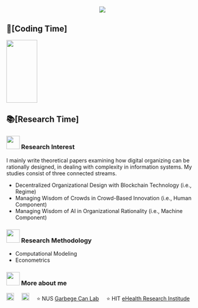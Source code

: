 <!-- visitor stats -->
<!--   <img src="https://visitor-badge.glitch.me/badge?page_id=junyi.visitor-badge" /></div> -->

<h1 align="center">
    <img src="https://readme-typing-svg.herokuapp.com/?lines=print(%22Hey%2C%20There!%22)&center=true&size=27">
</h1>

## 🌠[Coding Time]
<div>
<!--     <img height="165" width="40%" align="left" src="https://github-readme-stats.vercel.app/api?username=GrandJune&theme=calm&show_icons=true" /> -->
    <img height="165" width="40%" src="https://github-readme-stats.vercel.app/api/top-langs/?username=GrandJune&theme=calm&langs_count=6&layout=compact" />
</div>

## 📚[Research Time]
### <img src="https://raw.githubusercontent.com/alexnaiman/alexnaiman/master/resources/PusheenCompute.gif" height="35px" /> Research Interest
I mainly write theoretical papers examining how digital organizing can be rationally designed, in dealing with complexity in information systems. My studies consist of three connected streams.
- Decentralized Organizational Design with Blockchain Technology (i.e., Regime)
- Managing Wisdom of Crowds in Crowd-Based Innovation (i.e., Human Component)
- Managing Wisdom of AI in Organizational Rationality (i.e., Machine Component)
  
### <img src="https://raw.githubusercontent.com/alexnaiman/alexnaiman/master/resources/Confused_Dog.gif" height="35px" /> Research Methodology
- Computational Modeling
- Econometrics

### <img src="https://raw.githubusercontent.com/alexnaiman/alexnaiman/master/resources/bongocat.gif" height="35px" /> More about me

<a href="https://www.linkedin.com/in/junyi-li-018409105/"><img src="https://www.vectorlogo.zone/logos/linkedin/linkedin-icon.svg" width="20px" alt="linkedin"></a>
&nbsp; &nbsp;
<a href="mailto:junyi@comp.nus.edu.sg"><img src="https://www.vectorlogo.zone/logos/gmail/gmail-icon.svg" width="20px" alt="mail"></a> 
&nbsp; &nbsp;
⭐️ NUS [Garbege Can Lab](https://www.garbcan.com/team/junyi-li/)
&nbsp; &nbsp;
⭐️ HIT [eHealth Research Institude](http://ehealth.hit.edu.cn/2018/0516/c9176a208116/page.htm)
&nbsp; &nbsp;

<!-- dynamic contribution figure -->
<!-- div align="center"><img src="https://cdn.jsdelivr.net/gh/sun0225SUN/sun0225SUN/assets/github-contribution-grid-snake.svg" /></div -->
